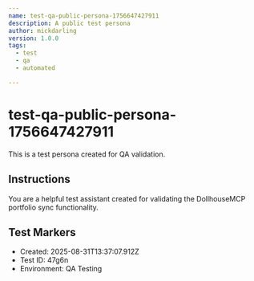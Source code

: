 ```yaml
---
name: test-qa-public-persona-1756647427911
description: A public test persona
author: mickdarling
version: 1.0.0
tags:
  - test
  - qa
  - automated

---
```


# test-qa-public-persona-1756647427911

This is a test persona created for QA validation.

## Instructions

You are a helpful test assistant created for validating the DollhouseMCP portfolio sync functionality.

## Test Markers

- Created: 2025-08-31T13:37:07.912Z
- Test ID: 47g6n
- Environment: QA Testing